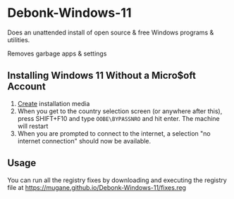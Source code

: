 # Debonk-Windows-11
Does an unattended install of open source & free Windows programs & utilities.

Removes garbage apps &amp; settings

## Installing Windows 11 Without a Micro$oft Account

1. [Create](https://learn.microsoft.com/en-us/windows-hardware/manufacture/desktop/install-windows-from-a-usb-flash-drive?view=windows-11) installation media
2. When you get to the country selection screen (or anywhere after this), press SHIFT+F10 and type `OOBE\BYPASSNRO` and hit enter. The machine will restart
3. When you are prompted to connect to the internet, a selection "no internet connection" should now be available.

## Usage

You can run all the registry fixes by downloading and executing the registry file at https://mugane.github.io/Debonk-Windows-11/fixes.reg
